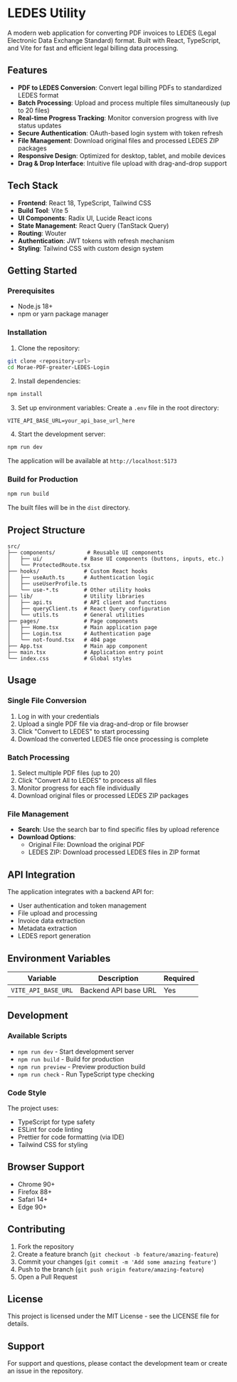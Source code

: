 # LEDES Utility

A modern web application for converting PDF invoices to LEDES (Legal Electronic Data Exchange Standard) format. Built with React, TypeScript, and Vite for fast and efficient legal billing data processing.

## Features

- **PDF to LEDES Conversion**: Convert legal billing PDFs to standardized LEDES format
- **Batch Processing**: Upload and process multiple files simultaneously (up to 20 files)
- **Real-time Progress Tracking**: Monitor conversion progress with live status updates
- **Secure Authentication**: OAuth-based login system with token refresh
- **File Management**: Download original files and processed LEDES ZIP packages
- **Responsive Design**: Optimized for desktop, tablet, and mobile devices
- **Drag & Drop Interface**: Intuitive file upload with drag-and-drop support

## Tech Stack

- **Frontend**: React 18, TypeScript, Tailwind CSS
- **Build Tool**: Vite 5
- **UI Components**: Radix UI, Lucide React icons
- **State Management**: React Query (TanStack Query)
- **Routing**: Wouter
- **Authentication**: JWT tokens with refresh mechanism
- **Styling**: Tailwind CSS with custom design system

## Getting Started

### Prerequisites

- Node.js 18+ 
- npm or yarn package manager

### Installation

1. Clone the repository:
```bash
git clone <repository-url>
cd Morae-PDF-greater-LEDES-Login
```

2. Install dependencies:
```bash
npm install
```

3. Set up environment variables:
Create a `.env` file in the root directory:
```env
VITE_API_BASE_URL=your_api_base_url_here
```

4. Start the development server:
```bash
npm run dev
```

The application will be available at `http://localhost:5173`

### Build for Production

```bash
npm run build
```

The built files will be in the `dist` directory.

## Project Structure

```
src/
├── components/          # Reusable UI components
│   ├── ui/             # Base UI components (buttons, inputs, etc.)
│   └── ProtectedRoute.tsx
├── hooks/              # Custom React hooks
│   ├── useAuth.ts      # Authentication logic
│   ├── useUserProfile.ts
│   └── use-*.ts        # Other utility hooks
├── lib/                # Utility libraries
│   ├── api.ts          # API client and functions
│   ├── queryClient.ts  # React Query configuration
│   └── utils.ts        # General utilities
├── pages/              # Page components
│   ├── Home.tsx        # Main application page
│   ├── Login.tsx       # Authentication page
│   └── not-found.tsx   # 404 page
├── App.tsx             # Main app component
├── main.tsx            # Application entry point
└── index.css           # Global styles
```

## Usage

### Single File Conversion

1. Log in with your credentials
2. Upload a single PDF file via drag-and-drop or file browser
3. Click "Convert to LEDES" to start processing
4. Download the converted LEDES file once processing is complete

### Batch Processing

1. Select multiple PDF files (up to 20)
2. Click "Convert All to LEDES" to process all files
3. Monitor progress for each file individually
4. Download original files or processed LEDES ZIP packages

### File Management

- **Search**: Use the search bar to find specific files by upload reference
- **Download Options**: 
  - Original File: Download the original PDF
  - LEDES ZIP: Download processed LEDES files in ZIP format

## API Integration

The application integrates with a backend API for:

- User authentication and token management
- File upload and processing
- Invoice data extraction
- Metadata extraction
- LEDES report generation

## Environment Variables

| Variable | Description | Required |
|----------|-------------|----------|
| `VITE_API_BASE_URL` | Backend API base URL | Yes |

## Development

### Available Scripts

- `npm run dev` - Start development server
- `npm run build` - Build for production
- `npm run preview` - Preview production build
- `npm run check` - Run TypeScript type checking

### Code Style

The project uses:
- TypeScript for type safety
- ESLint for code linting
- Prettier for code formatting (via IDE)
- Tailwind CSS for styling

## Browser Support

- Chrome 90+
- Firefox 88+
- Safari 14+
- Edge 90+

## Contributing

1. Fork the repository
2. Create a feature branch (`git checkout -b feature/amazing-feature`)
3. Commit your changes (`git commit -m 'Add some amazing feature'`)
4. Push to the branch (`git push origin feature/amazing-feature`)
5. Open a Pull Request

## License

This project is licensed under the MIT License - see the LICENSE file for details.

## Support

For support and questions, please contact the development team or create an issue in the repository.
